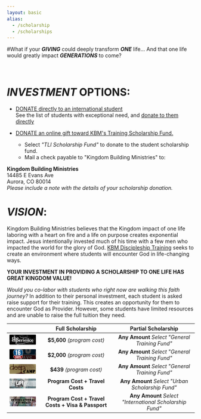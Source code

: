 ```yaml
---
layout: basic
alias:
  - /scholarship
  - /scholarships
---
```

#What if your ***GIVING*** could deeply transform ***ONE*** life... And that one life would greatly impact ***GENERATIONS*** to come?  
<br/>
<br/>
# *INVESTMENT* OPTIONS:

- [DONATE directly to an international student](/scholarshipcandidates)  
See the list of students with exceptional need, and [donate to them directly](/scholarshipcandidates)

- [DONATE an online gift toward KBM's Training Scholarship Fund.](https://interland3.donorperfect.net/weblink/weblink.aspx?name=kbm&id=3)  
    - Select *"TLI Scholarship Fund"* to donate to the student scholarship fund.  
    - Mail a check payable to "Kingdom Building Ministries" to:  
    
**Kingdom Building Ministries**  
14485 E Evans Ave  
Aurora, CO 80014  
*Please include a note with the details of your scholarship donation.*  

# *VISION*:

Kingdom Building Ministries believes that the Kingdom impact of one life laboring with a heart on fire and a life on purpose creates exponential impact. Jesus intentionally invested much of his time with a few men who impacted the world for the glory of God. [KBM Discipleship Training](/training) seeks to create an environment where students will encounter God in life-changing ways.

**YOUR INVESTMENT IN PROVIDING A SCHOLARSHIP TO ONE LIFE HAS GREAT KINGDOM VALUE!**

*Would you co-labor with students who right now are walking this faith journey?* In addition to their personal investment, each student is asked raise support for their training. This creates an opportunity for them to encounter God as Provider. However, some students have limited resources and are unable to raise the full tuition they need.

|       | Full Scholarship | Partial Scholarship |
| :---: | :---: | :---: |
| <a href="/theexperience"><img src="/img/getinvolved/scholarship/the_experience_button.png"/></a> | **$5,600** *(program cost)* | **Any Amount** *Select "General Training Fund"* |
| <a href="/16days"><img src="/img/getinvolved/scholarship/16_days_button.png"/></a> | **$2,000** *(program cost)* | **Any Amount** *Select "General Training Fund"* |
| <a href="/deepcamp"><img src="/img/getinvolved/scholarship/deep_camp_button.png"/></a> | **$439** *(program cost)* | **Any Amount** *Select "General Training Fund"* |
| <a href="/urbanadvance"><img src="/img/getinvolved/scholarship/ua_button.png"/></a> | **Program Cost + Travel Costs** | **Any Amount** *Select "Urban Scholarship Fund"* |
| <a href="/scholarshipcandidates"><img src="/img/getinvolved/scholarship/international_button.png"/></a> | **Program Cost + Travel Costs + Visa & Passport** | **Any Amount** *Select "International Scholarship Fund"* |  

